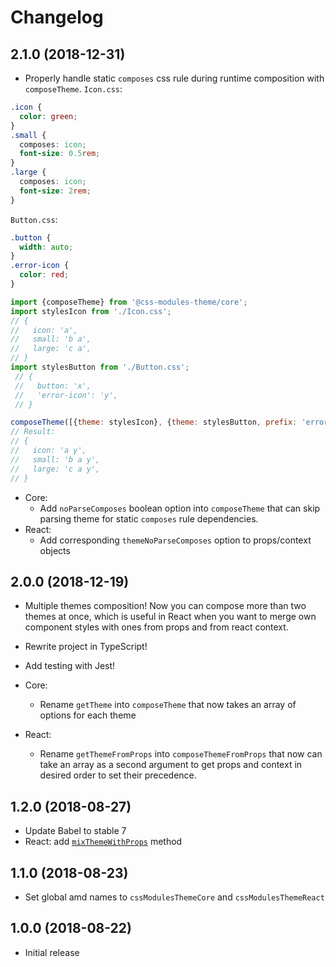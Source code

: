 # Changelog

## 2.1.0 (2018-12-31)
 * Properly handle static `composes` css rule during runtime composition with `composeTheme`.
 `Icon.css`:
 ```css
 .icon {
   color: green;
 }
 .small {
   composes: icon;
   font-size: 0.5rem;
 }
 .large {
   composes: icon;
   font-size: 2rem;
 }
 ```
 `Button.css`:
 ```css
 .button {
   width: auto;
 }
 .error-icon {
   color: red;
 }
 ```
 ```js
 import {composeTheme} from '@css-modules-theme/core';
 import stylesIcon from './Icon.css';
 // {
 //   icon: 'a',
 //   small: 'b a',
 //   large: 'c a',
 // }
 import stylesButton from './Button.css';
  // {
  //   button: 'x',
  //   'error-icon': 'y',
  // }
 
 composeTheme([{theme: stylesIcon}, {theme: stylesButton, prefix: 'error-'}]);
 // Result:
 // {
 //   icon: 'a y',
 //   small: 'b a y',
 //   large: 'c a y',
 // }
 ```
 
 * Core: 
   * Add `noParseComposes` boolean option into `composeTheme` that can skip parsing theme for static `composes` rule dependencies.
 * React:
   * Add corresponding `themeNoParseComposes` option to props/context objects

## 2.0.0 (2018-12-19)
 * Multiple themes composition! Now you can compose more than two themes at once, which is useful in React when you want to merge own component styles with ones from props and from react context.
 * Rewrite project in TypeScript!
 * Add testing with Jest!
 
 * Core: 
   * Rename `getTheme` into `composeTheme` that now takes an array of options for each theme
 * React:
   * Rename `getThemeFromProps` into `composeThemeFromProps` that now can take an array as a second argument to get props and context in desired order to set their precedence.

## 1.2.0  (2018-08-27)
 * Update Babel to stable 7
 * React: add [`mixThemeWithProps`](https://github.com/klimashkin/css-modules-theme#mixthemewithprops) method

## 1.1.0  (2018-08-23)
 * Set global amd names to `cssModulesThemeCore` and `cssModulesThemeReact`

## 1.0.0  (2018-08-22)
 * Initial release